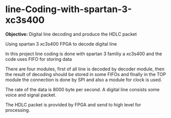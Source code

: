 # line-Coding-with-spartan-3-xc3s400
**Objective:** Digital line decoding and produce the HDLC packet


Using spartan 3 xc3s400 FPGA to decode digital line

In this project line coding is done with spartan 3 familiy a xc3s400 and the code uses FIFO for storing data

There are four modules, first of all line is decoded by decoder module, then the result of decoding should be stored in some FIFOs and finally in the TOP module the connection is done by SPI and also a module for clock is used. 





The rate of the data is 8000 byte per second. A digital line consists some voice and signal packet. 

The HDLC packet is provided by FPGA and send to high level for processing.
